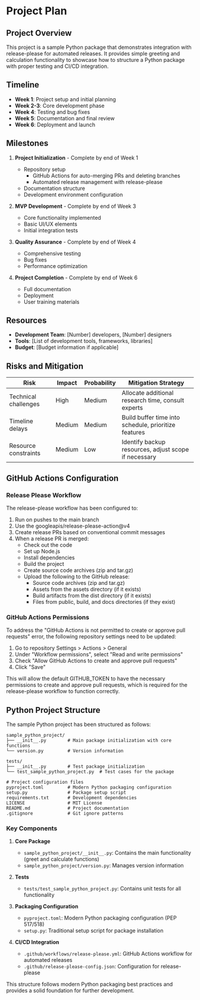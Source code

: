 # Project Plan

## Project Overview

This project is a sample Python package that demonstrates integration with release-please for automated releases. It provides simple greeting and calculation functionality to showcase how to structure a Python package with proper testing and CI/CD integration.

## Timeline

- **Week 1**: Project setup and initial planning
- **Week 2-3**: Core development phase
- **Week 4**: Testing and bug fixes
- **Week 5**: Documentation and final review
- **Week 6**: Deployment and launch

## Milestones

1. **Project Initialization** - Complete by end of Week 1
   - Repository setup
     - GitHub Actions for auto-merging PRs and deleting branches
     - Automated release management with release-please
   - Documentation structure
   - Development environment configuration

2. **MVP Development** - Complete by end of Week 3
   - Core functionality implemented
   - Basic UI/UX elements
   - Initial integration tests

3. **Quality Assurance** - Complete by end of Week 4
   - Comprehensive testing
   - Bug fixes
   - Performance optimization

4. **Project Completion** - Complete by end of Week 6
   - Full documentation
   - Deployment
   - User training materials

## Resources

- **Development Team**: [Number] developers, [Number] designers
- **Tools**: [List of development tools, frameworks, libraries]
- **Budget**: [Budget information if applicable]

## Risks and Mitigation

| Risk | Impact | Probability | Mitigation Strategy |
|------|--------|------------|---------------------|
| Technical challenges | High | Medium | Allocate additional research time, consult experts |
| Timeline delays | Medium | Medium | Build buffer time into schedule, prioritize features |
| Resource constraints | Medium | Low | Identify backup resources, adjust scope if necessary |

## GitHub Actions Configuration

### Release Please Workflow

The release-please workflow has been configured to:

1. Run on pushes to the main branch
2. Use the googleapis/release-please-action@v4
3. Create release PRs based on conventional commit messages
4. When a release PR is merged:
   - Check out the code
   - Set up Node.js
   - Install dependencies
   - Build the project
   - Create source code archives (zip and tar.gz)
   - Upload the following to the GitHub release:
     - Source code archives (zip and tar.gz)
     - Assets from the assets directory (if it exists)
     - Build artifacts from the dist directory (if it exists)
     - Files from public, build, and docs directories (if they exist)

### GitHub Actions Permissions

To address the "GitHub Actions is not permitted to create or approve pull requests" error, the following repository settings need to be updated:

1. Go to repository Settings > Actions > General
2. Under "Workflow permissions", select "Read and write permissions"
3. Check "Allow GitHub Actions to create and approve pull requests"
4. Click "Save"

This will allow the default GITHUB_TOKEN to have the necessary permissions to create and approve pull requests, which is required for the release-please workflow to function correctly.

## Python Project Structure

The sample Python project has been structured as follows:

```
sample_python_project/
├── __init__.py        # Main package initialization with core functions
└── version.py         # Version information

tests/
├── __init__.py        # Test package initialization
└── test_sample_python_project.py  # Test cases for the package

# Project configuration files
pyproject.toml         # Modern Python packaging configuration
setup.py               # Package setup script
requirements.txt       # Development dependencies
LICENSE                # MIT License
README.md              # Project documentation
.gitignore             # Git ignore patterns
```

### Key Components

1. **Core Package**
   - `sample_python_project/__init__.py`: Contains the main functionality (greet and calculate functions)
   - `sample_python_project/version.py`: Manages version information

2. **Tests**
   - `tests/test_sample_python_project.py`: Contains unit tests for all functionality

3. **Packaging Configuration**
   - `pyproject.toml`: Modern Python packaging configuration (PEP 517/518)
   - `setup.py`: Traditional setup script for package installation

4. **CI/CD Integration**
   - `.github/workflows/release-please.yml`: GitHub Actions workflow for automated releases
   - `.github/release-please-config.json`: Configuration for release-please

This structure follows modern Python packaging best practices and provides a solid foundation for further development.
